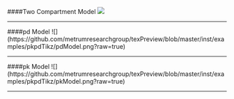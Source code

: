 ####Two Compartment Model
![](https://raw.githubusercontent.com/metrumresearchgroup/texPreview/master/inst/examples/pkpdTikz/twoCmt.png?raw=true)
<hr>
####pd Model
![](https://github.com/metrumresearchgroup/texPreview/blob/master/inst/examples/pkpdTikz/pdModel.png?raw=true)
<hr>
####pk Model
![](https://github.com/metrumresearchgroup/texPreview/blob/master/inst/examples/pkpdTikz/pkModel.png?raw=true)
<hr>